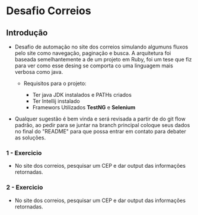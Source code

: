 # Desafio Correios

## Introdução

* Desafio de automação no site dos correios simulando algumuns fluxos pelo site como navegação, paginação e busca. 
A arquitetura foi baseada semelhantemente a de um projeto em Ruby, foi um tese que fiz para ver como esse desing se comporta co uma linguagem mais verbosa como java.

  * Requisitos para o projeto:

    * Ter java JDK instalados e PATHs criados
    * Ter Intellij instalado
    * Framewors Utilizados **TestNG** e **Selenium**

 * Qualquer sugestão é bem vinda e será revisada a partir de do git flow padrão, ao pedir para se juntar na branch principal coloque seus dados no final do "README" para que possa entrar em contato para debater as soluções.

### 1 - Exercicio

* No site dos correios, pesquisar um CEP e dar output das informações retornadas.

### 2 - Exercicio

* No site dos correios, pesquisar um CEP e dar output das informações retornadas.

